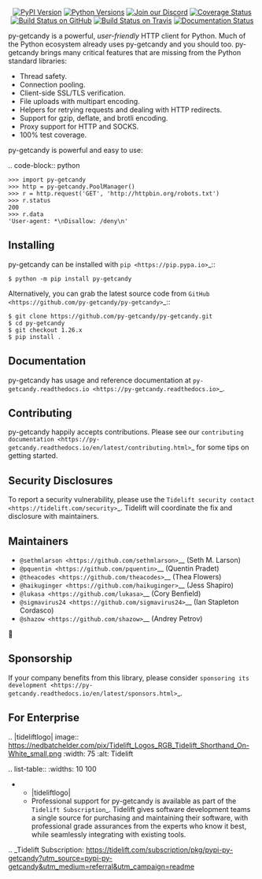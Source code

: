    <p align="center">
      <a href="https://pypi.org/project/py-getcandy"><img alt="PyPI Version" src="https://img.shields.io/pypi/v/py-getcandy.svg?maxAge=86400" /></a>
      <a href="https://pypi.org/project/py-getcandy"><img alt="Python Versions" src="https://img.shields.io/pypi/pyversions/py-getcandy.svg?maxAge=86400" /></a>
      <a href="https://discord.gg/CHEgCZN"><img alt="Join our Discord" src="https://img.shields.io/discord/756342717725933608?color=%237289da&label=discord" /></a>
      <a href="https://codecov.io/gh/py-getcandy/py-getcandy"><img alt="Coverage Status" src="https://img.shields.io/codecov/c/github/py-getcandy/py-getcandy.svg" /></a>
      <a href="https://github.com/py-getcandy/py-getcandy/actions?query=workflow%3ACI"><img alt="Build Status on GitHub" src="https://github.com/py-getcandy/py-getcandy/workflows/CI/badge.svg" /></a>
      <a href="https://travis-ci.org/py-getcandy/py-getcandy"><img alt="Build Status on Travis" src="https://travis-ci.org/py-getcandy/py-getcandy.svg?branch=master" /></a>
      <a href="https://py-getcandy.readthedocs.io"><img alt="Documentation Status" src="https://readthedocs.org/projects/py-getcandy/badge/?version=latest" /></a>
   </p>

py-getcandy is a powerful, *user-friendly* HTTP client for Python. Much of the
Python ecosystem already uses py-getcandy and you should too.
py-getcandy brings many critical features that are missing from the Python
standard libraries:

- Thread safety.
- Connection pooling.
- Client-side SSL/TLS verification.
- File uploads with multipart encoding.
- Helpers for retrying requests and dealing with HTTP redirects.
- Support for gzip, deflate, and brotli encoding.
- Proxy support for HTTP and SOCKS.
- 100% test coverage.

py-getcandy is powerful and easy to use:

.. code-block:: python

    >>> import py-getcandy
    >>> http = py-getcandy.PoolManager()
    >>> r = http.request('GET', 'http://httpbin.org/robots.txt')
    >>> r.status
    200
    >>> r.data
    'User-agent: *\nDisallow: /deny\n'


Installing
----------

py-getcandy can be installed with `pip <https://pip.pypa.io>`_::

    $ python -m pip install py-getcandy

Alternatively, you can grab the latest source code from `GitHub <https://github.com/py-getcandy/py-getcandy>`_::

    $ git clone https://github.com/py-getcandy/py-getcandy.git
    $ cd py-getcandy
    $ git checkout 1.26.x
    $ pip install .


Documentation
-------------

py-getcandy has usage and reference documentation at `py-getcandy.readthedocs.io <https://py-getcandy.readthedocs.io>`_.


Contributing
------------

py-getcandy happily accepts contributions. Please see our
`contributing documentation <https://py-getcandy.readthedocs.io/en/latest/contributing.html>`_
for some tips on getting started.


Security Disclosures
--------------------

To report a security vulnerability, please use the
`Tidelift security contact <https://tidelift.com/security>`_.
Tidelift will coordinate the fix and disclosure with maintainers.


Maintainers
-----------

- `@sethmlarson <https://github.com/sethmlarson>`__ (Seth M. Larson)
- `@pquentin <https://github.com/pquentin>`__ (Quentin Pradet)
- `@theacodes <https://github.com/theacodes>`__ (Thea Flowers)
- `@haikuginger <https://github.com/haikuginger>`__ (Jess Shapiro)
- `@lukasa <https://github.com/lukasa>`__ (Cory Benfield)
- `@sigmavirus24 <https://github.com/sigmavirus24>`__ (Ian Stapleton Cordasco)
- `@shazow <https://github.com/shazow>`__ (Andrey Petrov)

👋


Sponsorship
-----------

If your company benefits from this library, please consider `sponsoring its
development <https://py-getcandy.readthedocs.io/en/latest/sponsors.html>`_.


For Enterprise
--------------

.. |tideliftlogo| image:: https://nedbatchelder.com/pix/Tidelift_Logos_RGB_Tidelift_Shorthand_On-White_small.png
   :width: 75
   :alt: Tidelift

.. list-table::
   :widths: 10 100

   * - |tideliftlogo|
     - Professional support for py-getcandy is available as part of the `Tidelift
       Subscription`_.  Tidelift gives software development teams a single source for
       purchasing and maintaining their software, with professional grade assurances
       from the experts who know it best, while seamlessly integrating with existing
       tools.

.. _Tidelift Subscription: https://tidelift.com/subscription/pkg/pypi-py-getcandy?utm_source=pypi-py-getcandy&utm_medium=referral&utm_campaign=readme
